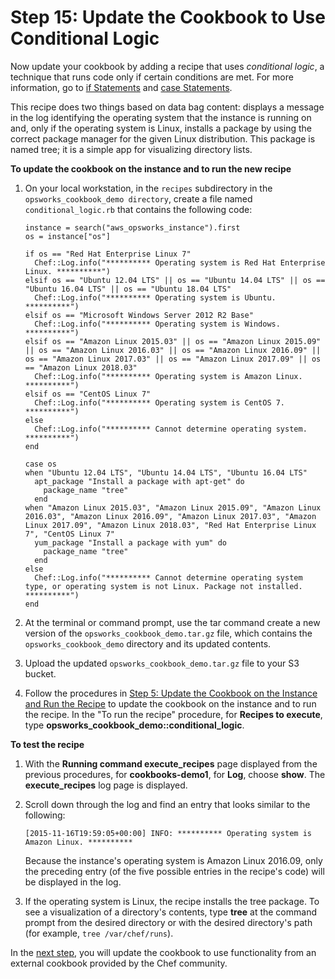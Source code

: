 # Step 15: Update the Cookbook to Use Conditional Logic<a name="gettingstarted-cookbooks-conditional-logic"></a>

Now update your cookbook by adding a recipe that uses *conditional logic*, a technique that runs code only if certain conditions are met\. For more information, go to [if Statements](https://docs.chef.io/dsl_recipe.html#if-statements) and [case Statements](https://docs.chef.io/dsl_recipe.html#case-statements)\.

This recipe does two things based on data bag content: displays a message in the log identifying the operating system that the instance is running on and, only if the operating system is Linux, installs a package by using the correct package manager for the given Linux distribution\. This package is named tree; it is a simple app for visualizing directory lists\.

**To update the cookbook on the instance and to run the new recipe**

1. On your local workstation, in the `recipes` subdirectory in the `opsworks_cookbook_demo directory`, create a file named `conditional_logic.rb` that contains the following code:

   ```
   instance = search("aws_opsworks_instance").first
   os = instance["os"]
   
   if os == "Red Hat Enterprise Linux 7"
     Chef::Log.info("********** Operating system is Red Hat Enterprise Linux. **********")
   elsif os == "Ubuntu 12.04 LTS" || os == "Ubuntu 14.04 LTS" || os == "Ubuntu 16.04 LTS" || os == "Ubuntu 18.04 LTS"
     Chef::Log.info("********** Operating system is Ubuntu. **********") 
   elsif os == "Microsoft Windows Server 2012 R2 Base"
     Chef::Log.info("********** Operating system is Windows. **********")
   elsif os == "Amazon Linux 2015.03" || os == "Amazon Linux 2015.09" || os == "Amazon Linux 2016.03" || os == "Amazon Linux 2016.09" || os == "Amazon Linux 2017.03" || os == "Amazon Linux 2017.09" || os == "Amazon Linux 2018.03"
     Chef::Log.info("********** Operating system is Amazon Linux. **********")
   elsif os == "CentOS Linux 7"
     Chef::Log.info("********** Operating system is CentOS 7. **********")
   else
     Chef::Log.info("********** Cannot determine operating system. **********")
   end
   
   case os
   when "Ubuntu 12.04 LTS", "Ubuntu 14.04 LTS", "Ubuntu 16.04 LTS"
     apt_package "Install a package with apt-get" do
       package_name "tree"
     end
   when "Amazon Linux 2015.03", "Amazon Linux 2015.09", "Amazon Linux 2016.03", "Amazon Linux 2016.09", "Amazon Linux 2017.03", "Amazon Linux 2017.09", "Amazon Linux 2018.03", "Red Hat Enterprise Linux 7", "CentOS Linux 7"
     yum_package "Install a package with yum" do
       package_name "tree"
     end
   else
     Chef::Log.info("********** Cannot determine operating system type, or operating system is not Linux. Package not installed. **********")
   end
   ```

1. At the terminal or command prompt, use the tar command create a new version of the `opsworks_cookbook_demo.tar.gz` file, which contains the `opsworks_cookbook_demo` directory and its updated contents\.

1. Upload the updated `opsworks_cookbook_demo.tar.gz` file to your S3 bucket\.

1. Follow the procedures in [Step 5: Update the Cookbook on the Instance and Run the Recipe](gettingstarted-cookbooks-copy-cookbook.md) to update the cookbook on the instance and to run the recipe\. In the "To run the recipe" procedure, for **Recipes to execute**, type **opsworks\_cookbook\_demo::conditional\_logic**\. 

**To test the recipe**

1. With the **Running command execute\_recipes** page displayed from the previous procedures, for **cookbooks\-demo1**, for **Log**, choose **show**\. The **execute\_recipes** log page is displayed\.

1. Scroll down through the log and find an entry that looks similar to the following:

   ```
   [2015-11-16T19:59:05+00:00] INFO: ********** Operating system is Amazon Linux. **********
   ```

   Because the instance's operating system is Amazon Linux 2016\.09, only the preceding entry \(of the five possible entries in the recipe's code\) will be displayed in the log\. 

1. If the operating system is Linux, the recipe installs the tree package\. To see a visualization of a directory's contents, type **tree** at the command prompt from the desired directory or with the desired directory's path \(for example, `tree /var/chef/runs`\)\.

In the [next step](gettingstarted-cookbooks-community-cookbooks.md), you will update the cookbook to use functionality from an external cookbook provided by the Chef community\.
